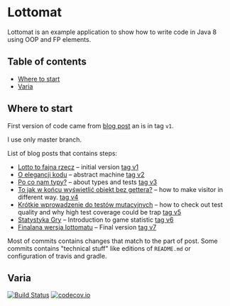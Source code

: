 # Lottomat

Lottomat is an example application to show how to write code in Java 8 using OOP and FP elements.
 
## Table of contents
 - [Where to start](#Where-to-start)
 - [Varia](#Varia)
 
 
## Where to start 

First version of code came from [blog post](http://koziolekweb.pl/2016/05/08/lotto-to-fajna-rzecz/) an is in tag `v1`.

I use only master branch.

List of blog posts that contains steps:

+ [Lotto to fajna rzecz](http://koziolekweb.pl/2016/05/08/lotto-to-fajna-rzecz/) – initial version [tag v1](https://github.com/Koziolek/Lottomat/releases/tag/v1)
+ [O elegancji kodu](http://koziolekweb.pl/2016/05/09/o-elegancji-kodu/) – abstract machine [tag v2](https://github.com/Koziolek/Lottomat/releases/tag/v2)
+ [Po co nam typy?](http://koziolekweb.pl/2016/05/10/po-co-nam-typy/) – about types and tests [tag v3](https://github.com/Koziolek/Lottomat/releases/tag/v3)
+ [To jak w końcu wyświetlić obiekt bez gettera?](http://koziolekweb.pl/2016/05/11/to-jak-w-koncu-wyswietlic-obiekt-bez-gettera/) – how to make visitor in different 
way. [tag v4](https://github.com/Koziolek/Lottomat/releases/tag/v4)
+ [Krótkie wprowadzenie do testów mutacyjnych](http://koziolekweb.pl/2016/05/12/krotkie-wprowadzenie-do-testow-mutacyjnych/) – how to check out test quality and why high test coverage could be trap [tag v5](https://github.com/Koziolek/Lottomat/releases/tag/v5)
+ [Statystyka Gry](http://koziolekweb.pl/2016/05/13/statystyka-gry/) – Introduction to game statistic [tag v6](https://github.com/Koziolek/Lottomat/releases/tag/v6)
+ [Finalana wersja lottomatu](http://koziolekweb.pl/2016/05/13/finalna-wersja-lottomatu/) – Final version [tag v7](https://github.com/Koziolek/Lottomat/releases/tag/v7)

Most of commits contains changes that match to the part of post. Some commits contains "technical stuff" like 
editions of `README.md` or configuration of travis and gradle. 

## Varia

[![Build Status](https://travis-ci.org/Koziolek/Lottomat.svg?branch=master)](https://travis-ci.org/Koziolek/Lottomat)
[![codecov.io](https://codecov.io/github/Koziolek/Lottomat/coverage.svg?branch=master)](https://codecov.io/github/Koziolek/Lottomat?branch=master) 

